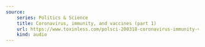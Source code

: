 ```yaml
---
source:
    series: Politics & Science
    title: Coronavirus, immunity, and vaccines (part 1)
    url: https://www.toxinless.com/polsci-200318-coronavirus-immunity-vaccines-part1.mp3
    kind: audio
---
```


